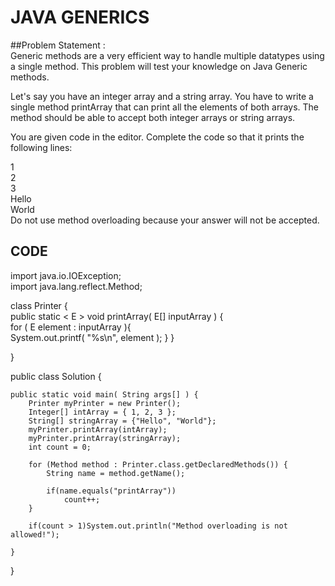 # JAVA GENERICS
##Problem Statement :\
Generic methods are a very efficient way to handle multiple datatypes using a single method. This problem will test your knowledge on Java Generic methods.

Let's say you have an integer array and a string array. You have to write a single method printArray that can print all the elements of both arrays. The method should be able to accept both integer arrays or string arrays.

You are given code in the editor. Complete the code so that it prints the following lines:

1\
2\
3\
Hello \
World\
Do not use method overloading because your answer will not be accepted.

## CODE

import java.io.IOException;\
import java.lang.reflect.Method;

class Printer
{\
   public static < E > void printArray( E[] inputArray )
   {    
     for ( E element : inputArray ){        
        System.out.printf( "%s\n", element );
     }
   } 

}

public class Solution {


    public static void main( String args[] ) {
        Printer myPrinter = new Printer();
        Integer[] intArray = { 1, 2, 3 };
        String[] stringArray = {"Hello", "World"};
        myPrinter.printArray(intArray);
        myPrinter.printArray(stringArray);
        int count = 0;

        for (Method method : Printer.class.getDeclaredMethods()) {
            String name = method.getName();

            if(name.equals("printArray"))
                count++;
        }

        if(count > 1)System.out.println("Method overloading is not allowed!");
      
    }
}

